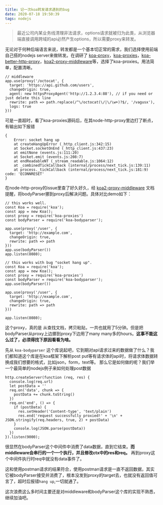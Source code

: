 ```yaml
---
title: 记一次koa转发请求遇到的bug
date: 2020-07-18 19:50:39
tags: nodejs
---
```

> 最近公司内某业务线清理非法请求，options请求就被归为此类，从浏览器端直接调用跨域的api必然产生options，所以需要proxy来转发。

无论对于何种后端语言来说，转发都是一个基本切正常的需求，我们选择使用前端自己搭的nodejs server来做转发。在调研了 [koa-proxy](https://github.com/popomore/koa-proxy)，[koa-proxies](https://github.com/vagusX/koa-proxies)，[koa-better-http-proxy](https://github.com/nsimmons/koa-better-http-proxy)，[koa2-proxy-middleware](https://github.com/sunyongjian/koa2-proxy-middleware)等，选择了koa-proxies。用法简单，配置清晰。


```
// middleware
app.use(proxy('/octocat', {
  target: 'https://api.github.com/users',    
  changeOrigin: true,
  agent: new httpsProxyAgent('http://1.2.3.4:88'), // if you need or just delete this line
  rewrite: path => path.replace(/^\/octocat(\/|\/\w+)?$/, '/vagusx'),
  logs: true
}))
```

可是一直超时，看了koa-proxies源码后，在其node-http-proxy里边打了断点，有输出如下报错
```
{
    Error: socket hang up
    at createHangUpError (_http_client.js:342:15)
    at Socket.socketOnEnd (_http_client.js:437:23)
    at emitNone (events.js:111:20)
    at Socket.emit (events.js:208:7)
    at endReadableNT (_stream_readable.js:1064:12)
    at _combinedTickCallback (internal/process/next_tick.js:139:11)
    at process._tickCallback (internal/process/next_tick.js:181:9) code: 'ECONNRESET'
}
```
在node-http-proxy的issue里查了好久好久，经 [koa2-proxy-middleware](https://github.com/sunyongjian/koa2-proxy-middleware) 文档提醒，将bodyParser挪到proxy后解决问题。具体对比demo如下：

```
// this works well.
const Koa = require('koa');
const app = new Koa();
const proxy = require('koa-proxies')
const bodyParser = require('koa-bodyparser');

app.use(proxy('/user', {
  target: 'http://example.com',    
  changeOrigin: true,
  rewrite: path => path
}))
app.use(bodyParser())
app.listen(8080);
```

```
// this works with bug "socket hang up".
const Koa = require('koa');
const app = new Koa();
const proxy = require('koa-proxies')
const bodyParser = require('koa-bodyparser');
app.use(bodyParser())

app.use(proxy('/user', {
  target: 'http://example.com',    
  changeOrigin: true,
  rewrite: path => path
}))

app.listen(8080);
```

这个proxy，真的是 从查找文档，拷贝粘贴，一共也就用了5分钟。但是把bodyParser从proxy上边挪到proxy下边用了many many多的hours。**这事不能这么过了，必须得找下原因看看为啥。**

先从 `koa-bodyparser` 这个库说起吧，它到期对api请求过来的数据做了什么？我们都知道这个库是在koa框架下解析post put等有请求体的api时，将请求体数据转换成我们想要的格式，比如json，form，text等。
那么它是如何做的呢？我们举一个最简单的nodejs例子来如何处理post数据
```
http.createServer(function (req, res) {
  console.log(req.url)
  let postData = '' 
  req.on('data', chunk => {
    postData += chunk.toString()
  })
  req.on('end', () => {
    if (postData) {
      res.setHeader('Content-type', 'text/plain')
      res.end('request successfully proxied!' + '\n' + JSON.stringify(req.headers, true, 2) + postData)
    }
    console.log(JSON.parse(postData))
  }) 
}).listen(9000);
```
很显然在bodyParser这个中间件中消费了data数据，直到它结束。**而middleware会串行的一个一个执行，并且修改ctx中的res和req。** 再到proxy这个中间件执行时req中就没有data事件了。

这和使用postman请求的结果符合，使用postman请求是一直不返回数据，其实它被bodyParser接受并消费了，根本没发到proxy的target去，也就没有返回值可言了，超时后报错`hang up`,一切就通了。

这次浪费这么多时间主要还是对middleware和bodyParser这个库的实现不熟悉，继续加油吧。
